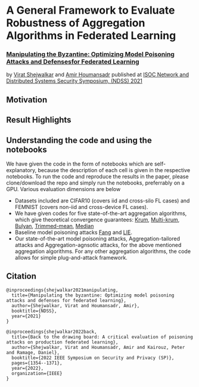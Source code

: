 # A General Framework to Evaluate Robustness of Aggregation Algorithms in Federated Learning
### [Manipulating the Byzantine: Optimizing Model Poisoning Attacks and Defensesfor Federated Learning](https://www.ndss-symposium.org/wp-content/uploads/2021-498-paper.pdf)
by [Virat Shejwalkar](https://people.cs.umass.edu/~vshejwalkar/) and [Amir Houmansadr](https://people.cs.umass.edu/~amir/index.php) published at [ISOC Network and Distributed Systems Security Symposium, (NDSS) 2021](https://www.ndss-symposium.org/)

## Motivation

## Result Highlights

## Understanding the code and using the notebooks
We have given the code in the form of notebooks which are self-explanatory, because the description of each cell is given in the respective notebooks. 
To run the code and reproduce the results in the paper, please clone/download the repo and simply run the notebooks, preferrably on a GPU.
Various evaluation dimensions are below
* Datasets included are CIFAR10 (covers iid and cross-silo FL cases) and FEMNIST (covers non-iid and cross-device FL cases).
* We have given codes for five state-of-the-art aggregation algorithms, which give theoretical convergence guarantees: [Krum](https://dl.acm.org/doi/abs/10.5555/3294771.3294783), [Multi-krum](https://dl.acm.org/doi/abs/10.5555/3294771.3294783), [Bulyan](https://arxiv.org/pdf/1802.07927), [Trimmed-mean](http://proceedings.mlr.press/v80/yin18a/yin18a.pdf), [Median](http://proceedings.mlr.press/v80/yin18a/yin18a.pdf)
* Baseline model poisoning attacks [Fang](https://www.usenix.org/system/files/sec20-fang.pdf) and [LIE](https://papers.nips.cc/paper/2019/file/ec1c59141046cd1866bbbcdfb6ae31d4-Paper.pdf).
* Our state-of-the-art model poisoning attacks, Aggregation-tailored attacks and Aggregation-agnsotic attacks, for the above mentioned aggregation algorithms. For any other aggregation algorithms, the code allows for simple plug-and-attack framework.

## Citation

```
@inproceedings{shejwalkar2021manipulating,
  title={Manipulating the byzantine: Optimizing model poisoning attacks and defenses for federated learning},
  author={Shejwalkar, Virat and Houmansadr, Amir},
  booktitle={NDSS},
  year={2021}
}

@inproceedings{shejwalkar2022back,
  title={Back to the drawing board: A critical evaluation of poisoning attacks on production federated learning},
  author={Shejwalkar, Virat and Houmansadr, Amir and Kairouz, Peter and Ramage, Daniel},
  booktitle={2022 IEEE Symposium on Security and Privacy (SP)},
  pages={1354--1371},
  year={2022},
  organization={IEEE}
}
```
